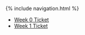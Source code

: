 {% include navigation.html %}

- <a href="https://github.com/Chris-Ru/Chris-Ru.github.io/issues/1"> Week 0 Ticket </a>
- <a href="https://github.com/Chris-Ru/Chris-Ru.github.io/issues.2"> Week 1 Ticket </a>